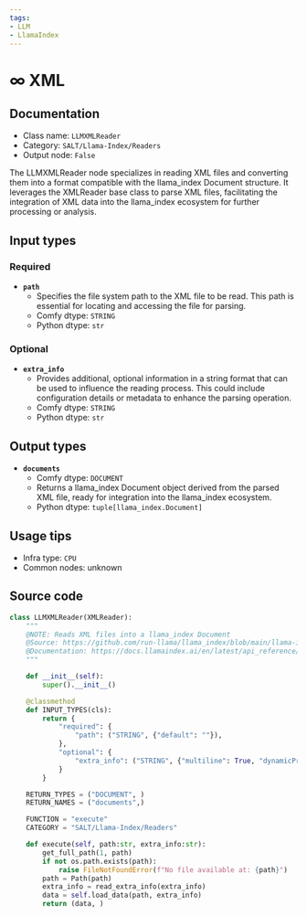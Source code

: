 ```yaml
---
tags:
- LLM
- LlamaIndex
---
```


# ∞ XML
## Documentation
- Class name: `LLMXMLReader`
- Category: `SALT/Llama-Index/Readers`
- Output node: `False`

The LLMXMLReader node specializes in reading XML files and converting them into a format compatible with the llama_index Document structure. It leverages the XMLReader base class to parse XML files, facilitating the integration of XML data into the llama_index ecosystem for further processing or analysis.
## Input types
### Required
- **`path`**
    - Specifies the file system path to the XML file to be read. This path is essential for locating and accessing the file for parsing.
    - Comfy dtype: `STRING`
    - Python dtype: `str`
### Optional
- **`extra_info`**
    - Provides additional, optional information in a string format that can be used to influence the reading process. This could include configuration details or metadata to enhance the parsing operation.
    - Comfy dtype: `STRING`
    - Python dtype: `str`
## Output types
- **`documents`**
    - Comfy dtype: `DOCUMENT`
    - Returns a llama_index Document object derived from the parsed XML file, ready for integration into the llama_index ecosystem.
    - Python dtype: `tuple[llama_index.Document]`
## Usage tips
- Infra type: `CPU`
- Common nodes: unknown


## Source code
```python
class LLMXMLReader(XMLReader):
    """
    @NOTE: Reads XML files into a llama_index Document
    @Source: https://github.com/run-llama/llama_index/blob/main/llama-index-integrations/readers/llama-index-readers-file/llama_index/readers/file/xml/base.py
    @Documentation: https://docs.llamaindex.ai/en/latest/api_reference/readers/file/#llama_index.readers.file.XMLReader
    """

    def __init__(self):
        super().__init__()

    @classmethod
    def INPUT_TYPES(cls):
        return {
            "required": {
                "path": ("STRING", {"default": ""}),
            },
            "optional": {
                "extra_info": ("STRING", {"multiline": True, "dynamicPrompts": False, "default": "{}"}),
            }
        }

    RETURN_TYPES = ("DOCUMENT", )
    RETURN_NAMES = ("documents",)

    FUNCTION = "execute"
    CATEGORY = "SALT/Llama-Index/Readers"

    def execute(self, path:str, extra_info:str):
        get_full_path(1, path)
        if not os.path.exists(path):
            raise FileNotFoundError(f"No file available at: {path}")
        path = Path(path)
        extra_info = read_extra_info(extra_info)
        data = self.load_data(path, extra_info)
        return (data, )

```
